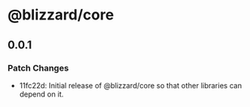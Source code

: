 # @blizzard/core

## 0.0.1

### Patch Changes

- 11fc22d: Initial release of @blizzard/core so that other libraries can depend on it.
